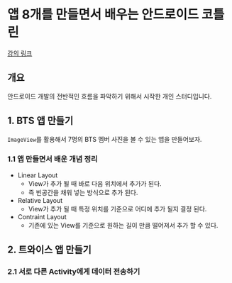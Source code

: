 # 앱 8개를 만들면서 배우는 안드로이드 코틀린
[강의 링크](https://www.inflearn.com/course/%EC%95%88%EB%93%9C%EB%A1%9C%EC%9D%B4%EB%93%9C-%EC%BD%94%ED%8B%80%EB%A6%B0-%EB%AA%A8%EB%B0%94%EC%9D%BC%EC%95%B1/dashboard)

## 개요
안드로이드 개발의 전반적인 흐름을 파악하기 위해서 시작한 개인 스터디입니다.

## 1. BTS 앱 만들기
`ImageView`를 활용해서 7명의 BTS 멤버 사진을 볼 수 있는 앱을 만들어보자.

### 1.1 앱 만들면서 배운 개념 정리
- Linear Layout
    - View가 추가 될 때 바로 다음 위치에서 추가가 된다.
    - 즉 빈공간을 채워 넣는 방식으로 추가 된다.
- Relative Layout
    - View가 추가 될 때 특정 위치를 기준으로 어디에 추가 될지 결정 된다.
- Contraint Layout
    - 기존에 있는 View를 기준으로 원하는 길이 만큼 떨어져서 추가 할 수 있다.

## 2. 트와이스 앱 만들기
### 2.1 서로 다른 Activity에게 데이터 전송하기


